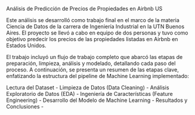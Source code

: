 Análisis de Predicción de Precios de Propiedades en Airbnb US

Este análisis se desarrolló como trabajo final en el marco de la materia Ciencia de Datos de la carrera de Ingeniería Industrial en la UTN Buenos Aires. El proyecto se llevó a cabo en equipo de dos personas y tuvo como objetivo predecir los precios de las propiedades listadas en Airbnb en Estados Unidos.

El trabajo incluyó un flujo de trabajo completo que abarcó las etapas de preparación, limpieza, análisis y modelado, detallando cada paso del proceso. A continuación, se presenta un resumen de las etapas clave, enfatizando la estructura del pipeline de Machine Learning implementado:

Lectura del Dataset -
Limpieza de Datos (Data Cleaning) -
Análisis Exploratorio de Datos (EDA) -
Ingeniería de Características (Feature Engineering) -
Desarrollo del Modelo de Machine Learning -
Resultados y Conclusiones -
